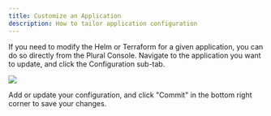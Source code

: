 ```yaml
---
title: Customize an Application
description: How to tailor application configuration
---
```


If you need to modify the Helm or Terraform for a given application, you can do so directly from the Plural Console. Navigate to the application you want to update, and click the Configuration sub-tab.

![](/assets/operations/configuration-helm.png)

Add or update your configuration, and click "Commit" in the bottom right corner to save your changes.

